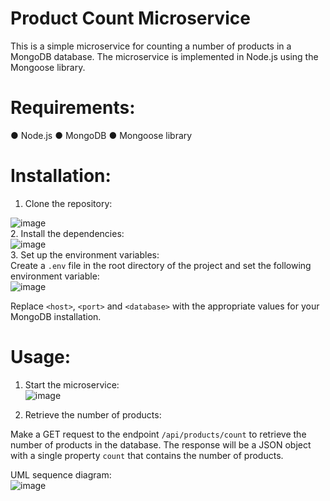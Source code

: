 # Product Count Microservice


This is a simple microservice for counting a number of products in a MongoDB database. The microservice is implemented in Node.js using the Mongoose library. 

# Requirements: 

●	Node.js
●	MongoDB
●	Mongoose library

# Installation: 

1.	Clone the repository: <br>

![image](https://user-images.githubusercontent.com/71670898/218364979-246d7ad8-36fc-49ac-88c9-2cbed6a0c923.png) <br>
2.	Install the dependencies: <br>
![image](https://user-images.githubusercontent.com/71670898/218365021-8943284b-b07d-4090-8c76-7ce5ad1b5221.png) <br>
3.	Set up the environment variables:<br>
Create a `.env` file in the root directory of the project and set the following environment variable: <br>
![image](https://user-images.githubusercontent.com/71670898/218365059-b057d92a-478c-4387-b2c2-e4469af48b02.png) <br>

Replace `<host>`, `<port>` and `<database>` with the appropriate values for your MongoDB installation. <br>

# Usage: 

1.	Start the microservice: <br>
![image](https://user-images.githubusercontent.com/71670898/218365088-cc7d1dd7-312b-48d6-bdd9-e7ce052f3fe9.png) <br>

2.	Retrieve the number of products: <br>

Make a GET request to the endpoint `/api/products/count`  to retrieve the number of products in the database. The response will be a JSON object with a single property `count` that contains the number of products. 

UML sequence diagram: <br>
![image](https://user-images.githubusercontent.com/71670898/218365147-31cde2ed-25b4-4125-bfa2-ac0476da01ad.png) <br>

